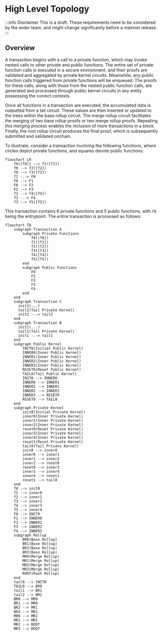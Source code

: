 # High Level Topology

:::info Disclaimer
This is a draft. These requirements need to be considered by the wider team, and might change significantly before a mainnet release.
:::

## Overview

A transaction begins with a call to a private function, which may invoke nested calls to other private and public functions. The entire set of private function calls is executed in a secure environment, and their proofs are validated and aggregated by private kernel circuits. Meanwhile, any public function calls triggered from private functions will be enqueued. The proofs for these calls, along with those from the nested public function calls, are generated and processed through public kernel circuits in any entity possessing the correct contexts.

Once all functions in a transaction are executed, the accumulated data is outputted from a tail circuit. These values are then inserted or updated to the trees within the base rollup circuit. The merge rollup circuit facilitates the merging of two base rollup proofs or two merge rollup proofs. Repeating this merging process enables the inclusion of more transactions in a block. Finally, the root rollup circuit produces the final proof, which is subsequently submitted and validated onchain.

To illustrate, consider a transaction involving the following functions, where circles depict private functions, and squares denote public functions:

```mermaid
flowchart LR
    f0([f0]) --> f1([f1])
    f0 --> f2([f2])
    f0 --> f3([f3])
    f1 -.-> F0
    F0 --> F1
    F0 --> F2
    F2 --> F3
    f3 --> f4([f4])
    f3 -.-> F4
    f3 --> f5([f5])
```

This transaction contains 6 private functions and 5 public functions, with `f0` being the entrypoint. The entire transaction is processed as follows:

```mermaid
flowchart TB
    subgraph Transaction A
        subgraph Private Functions
            f0([f0])
            f1([f1])
            f2([f2])
            f3([f3])
            f4([f4])
            f5([f5])
        end
        subgraph Public Functions
            F0
            F1
            F2
            F3
            F4
        end
    end
    subgraph Transaction C
      init2(...)
      tail2(Tail Private Kernel)
      init2 -.-> tail2
    end
    subgraph Transaction B
      init1(...)
      tail1(Tail Private Kernel)
      init1 -.-> tail1
    end
    subgraph Public Kernel
        INIT0(Initial Public Kernel)
        INNER0(Inner Public Kernel)
        INNER1(Inner Public Kernel)
        INNER2(Inner Public Kernel)
        INNER3(Inner Public Kernel)
        RESET0(Reset Public Kernel)
        TAIL0(Tail Public Kernel)
        INIT0 --> INNER0
        INNER0 --> INNER1
        INNER1 --> INNER2
        INNER2 --> INNER3
        INNER3 --> RESET0
        RESET0 --> TAIL0
    end
    subgraph Private Kernel
        init0(Initial Private Kernel)
        inner0(Inner Private Kernel)
        inner1(Inner Private Kernel)
        inner2(Inner Private Kernel)
        reset0(Reset Private Kernel)
        inner3(Inner Private Kernel)
        inner4(Inner Private Kernel)
        reset1(Reset Private Kernel)
        tail0(Tail Private Kernel)
        init0 --> inner0
        inner0 --> inner1
        inner1 --> inner2
        inner2 --> reset0
        reset0 --> inner3
        inner3 --> inner4
        inner4 --> reset1
        reset1 --> tail0
    end
    f0 --> init0
    f1 --> inner0
    f2 --> inner1
    f3 --> inner2
    f4 --> inner3
    f5 --> inner4
    F0 --> INIT0
    F1 --> INNER0
    F2 --> INNER1
    F3 --> INNER2
    F4 --> INNER3
    subgraph Rollup
        BR0(Base Rollup)
        BR1(Base Rollup)
        BR2(Base Rollup)
        BR3(Base Rollup)
        MR0(Merge Rollup)
        MR1(Merge Rollup)
        MR2(Merge Rollup)
        MR3(Merge Rollup)
        ROOT(Root Rollup)
    end
    tail0 --> INIT0
    TAIL0 --> BR0
    tail1 --> BR1
    tail2 --> BR2
    BR0 --> MR0
    BR1 --> MR0
    BR2 --> MR1
    BR3 --> MR1
    MR0 --> MR2
    MR1 --> MR2
    MR2 --> ROOT
    MR3 --> ROOT
```
